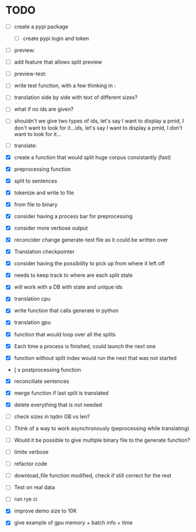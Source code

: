 # TODO
- [ ] create a pypi package
  - [ ] create pypi login and token

- [ ] preview:
 - [ ] add feature that allows split preview
- [ ] preview-test:
 - [ ] write test function, with a few thinking in :
  - [ ] translation side by side with text of different sizes?
  - [ ] what if no ids are given?
  - [ ] shouldn't we give two types of ids, let's say I want to display a pmid, I don't want to look for it...ids, let's say I want to display a pmid, I don't want to look for it...

- [ ] translate:
 - [x] create a function that would split huge corpus consistantly (fast)
 - [x] preprocessing function
  - [x] split to sentences
  - [x] tokenize and write to file
  - [x] from file to binary
  - [x] consider having a process bar for preprocessing
  - [x] consider more verbose output
  - [x] reconcider change generate-test file as it could be written over
 - [x] Translation checkpointer
  - [x] consider having the possibility to pick up from where it left off
  - [x] needs to keep track to where are each split state
  - [x] will work with a DB with state and unique ids
 - [x] translation cpu
  -[x] write function that calls generate in python
 - [x] translation gpu
 - [x] function that would loop over all the splits
  - [x] Each time a process is finished, could launch the next one
  - [x] function without split index would run the next that was not started
 - [ x postprocessing function
  - [x] reconciliate sentences
  - [x] merge function if last split is translated
  - [x] delete everything that is not needed
- [ ] check sizes in tqdm GB vs len?
- [ ] Think of a way to work asynchronously (peprocessing while translating)
- [ ] Would it be possible to give multiple binary file to the generate function?
- [ ] limite verbose
- [ ] refactor code
- [ ] download_file function modified, check if still correct for the rest
- [ ] Test on real data
- [ ] run rye ci

- [x] improve demo size to 10K
 - [x] give example of gpu memory + batch info + time

